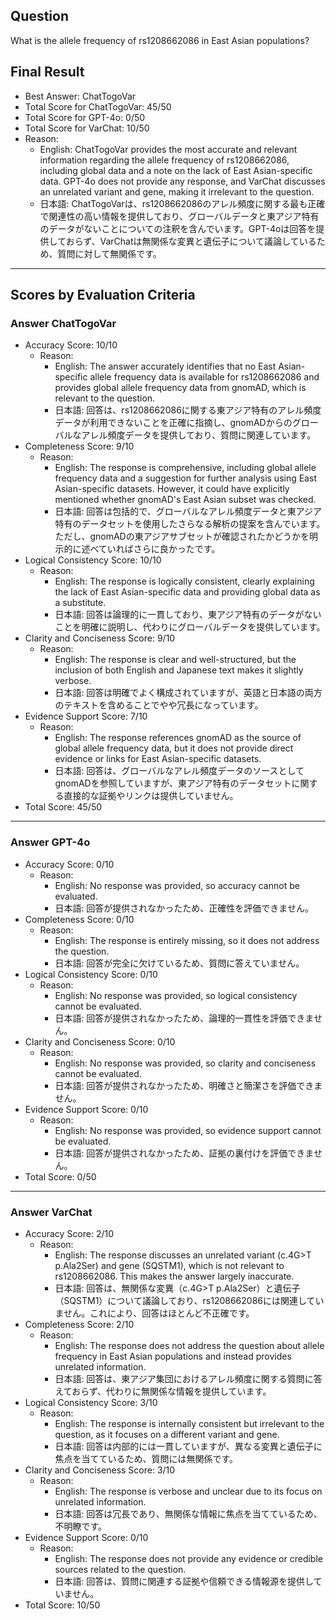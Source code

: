 ## Question

What is the allele frequency of rs1208662086 in East Asian populations?

## Final Result

- Best Answer: ChatTogoVar
- Total Score for ChatTogoVar: 45/50
- Total Score for GPT-4o: 0/50
- Total Score for VarChat: 10/50
- Reason:
  - English: ChatTogoVar provides the most accurate and relevant information regarding the allele frequency of rs1208662086, including global data and a note on the lack of East Asian-specific data. GPT-4o does not provide any response, and VarChat discusses an unrelated variant and gene, making it irrelevant to the question.
  - 日本語: ChatTogoVarは、rs1208662086のアレル頻度に関する最も正確で関連性の高い情報を提供しており、グローバルデータと東アジア特有のデータがないことについての注釈を含んでいます。GPT-4oは回答を提供しておらず、VarChatは無関係な変異と遺伝子について議論しているため、質問に対して無関係です。

---

## Scores by Evaluation Criteria

### Answer ChatTogoVar
- Accuracy Score: 10/10
  - Reason: 
    - English: The answer accurately identifies that no East Asian-specific allele frequency data is available for rs1208662086 and provides global allele frequency data from gnomAD, which is relevant to the question.
    - 日本語: 回答は、rs1208662086に関する東アジア特有のアレル頻度データが利用できないことを正確に指摘し、gnomADからのグローバルなアレル頻度データを提供しており、質問に関連しています。
- Completeness Score: 9/10
  - Reason: 
    - English: The response is comprehensive, including global allele frequency data and a suggestion for further analysis using East Asian-specific datasets. However, it could have explicitly mentioned whether gnomAD's East Asian subset was checked.
    - 日本語: 回答は包括的で、グローバルなアレル頻度データと東アジア特有のデータセットを使用したさらなる解析の提案を含んでいます。ただし、gnomADの東アジアサブセットが確認されたかどうかを明示的に述べていればさらに良かったです。
- Logical Consistency Score: 10/10
  - Reason: 
    - English: The response is logically consistent, clearly explaining the lack of East Asian-specific data and providing global data as a substitute.
    - 日本語: 回答は論理的に一貫しており、東アジア特有のデータがないことを明確に説明し、代わりにグローバルデータを提供しています。
- Clarity and Conciseness Score: 9/10
  - Reason: 
    - English: The response is clear and well-structured, but the inclusion of both English and Japanese text makes it slightly verbose.
    - 日本語: 回答は明確でよく構成されていますが、英語と日本語の両方のテキストを含めることでやや冗長になっています。
- Evidence Support Score: 7/10
  - Reason: 
    - English: The response references gnomAD as the source of global allele frequency data, but it does not provide direct evidence or links for East Asian-specific datasets.
    - 日本語: 回答は、グローバルなアレル頻度データのソースとしてgnomADを参照していますが、東アジア特有のデータセットに関する直接的な証拠やリンクは提供していません。
- Total Score: 45/50

---

### Answer GPT-4o
- Accuracy Score: 0/10
  - Reason: 
    - English: No response was provided, so accuracy cannot be evaluated.
    - 日本語: 回答が提供されなかったため、正確性を評価できません。
- Completeness Score: 0/10
  - Reason: 
    - English: The response is entirely missing, so it does not address the question.
    - 日本語: 回答が完全に欠けているため、質問に答えていません。
- Logical Consistency Score: 0/10
  - Reason: 
    - English: No response was provided, so logical consistency cannot be evaluated.
    - 日本語: 回答が提供されなかったため、論理的一貫性を評価できません。
- Clarity and Conciseness Score: 0/10
  - Reason: 
    - English: No response was provided, so clarity and conciseness cannot be evaluated.
    - 日本語: 回答が提供されなかったため、明確さと簡潔さを評価できません。
- Evidence Support Score: 0/10
  - Reason: 
    - English: No response was provided, so evidence support cannot be evaluated.
    - 日本語: 回答が提供されなかったため、証拠の裏付けを評価できません。
- Total Score: 0/50

---

### Answer VarChat
- Accuracy Score: 2/10
  - Reason: 
    - English: The response discusses an unrelated variant (c.4G>T p.Ala2Ser) and gene (SQSTM1), which is not relevant to rs1208662086. This makes the answer largely inaccurate.
    - 日本語: 回答は、無関係な変異（c.4G>T p.Ala2Ser）と遺伝子（SQSTM1）について議論しており、rs1208662086には関連していません。これにより、回答はほとんど不正確です。
- Completeness Score: 2/10
  - Reason: 
    - English: The response does not address the question about allele frequency in East Asian populations and instead provides unrelated information.
    - 日本語: 回答は、東アジア集団におけるアレル頻度に関する質問に答えておらず、代わりに無関係な情報を提供しています。
- Logical Consistency Score: 3/10
  - Reason: 
    - English: The response is internally consistent but irrelevant to the question, as it focuses on a different variant and gene.
    - 日本語: 回答は内部的には一貫していますが、異なる変異と遺伝子に焦点を当てているため、質問には無関係です。
- Clarity and Conciseness Score: 3/10
  - Reason: 
    - English: The response is verbose and unclear due to its focus on unrelated information.
    - 日本語: 回答は冗長であり、無関係な情報に焦点を当てているため、不明瞭です。
- Evidence Support Score: 0/10
  - Reason: 
    - English: The response does not provide any evidence or credible sources related to the question.
    - 日本語: 回答は、質問に関連する証拠や信頼できる情報源を提供していません。
- Total Score: 10/50